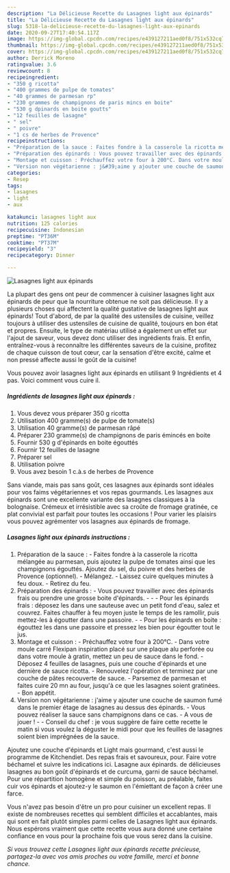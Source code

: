 ```yaml
---
description: "La Délicieuse Recette du Lasagnes light aux épinards"
title: "La Délicieuse Recette du Lasagnes light aux épinards"
slug: 5318-la-delicieuse-recette-du-lasagnes-light-aux-epinards
date: 2020-09-27T17:40:54.117Z
image: https://img-global.cpcdn.com/recipes/e439127211aed0f8/751x532cq70/lasagnes-light-aux-epinards-photo-principale-de-la-recette.jpg
thumbnail: https://img-global.cpcdn.com/recipes/e439127211aed0f8/751x532cq70/lasagnes-light-aux-epinards-photo-principale-de-la-recette.jpg
cover: https://img-global.cpcdn.com/recipes/e439127211aed0f8/751x532cq70/lasagnes-light-aux-epinards-photo-principale-de-la-recette.jpg
author: Derrick Moreno
ratingvalue: 3.6
reviewcount: 8
recipeingredient:
- "350 g ricotta"
- "400 grammes de pulpe de tomates"
- "40 grammes de parmesan rp"
- "230 grammes de champignons de paris mincs en boite"
- "530 g dpinards en boite goutts"
- "12 feuilles de lasagne"
- " sel"
- " poivre"
- "1 cs de herbes de Provence"
recipeinstructions:
- "Préparation de la sauce : Faites fondre à la casserole la ricotta mélangée au parmesan, puis ajoutez la pulpe de tomates ainsi que les champignons égouttés. Ajoutez du sel, du poivre et des herbes de Provence (optionnel). Mélangez. Laissez cuire quelques minutes à feu doux. Retirez du feu."
- "Préparation des épinards : Vous pouvez travailler avec des épinards frais ou prendre une grosse boite d&#39;épinards.  - Pour les épinards frais : déposez les dans une sauteuse avec un petit fond d&#39;eau, salez et couvrez. Faites chauffer à feu moyen juste le temps de les ramollir, puis mettez-les à égoutter dans une passoire. - Pour les épinards en boite : égouttez les dans une passoire et pressez les bien pour égoutter tout le jus."
- "Montage et cuisson : Préchauffez votre four à 200°C. Dans votre moule carré Flexipan inspiration placé sur une plaque alu perforée ou dans votre moule à gratin, mettez un peu de sauce dans le fond. Déposez 4 feuilles de lasagnes, puis une couche d&#39;épinards et une dernière de sauce ricotta. Renouvelez l&#39;opération et terminez par une couche de pâtes recouverte de sauce. Parsemez de parmesan et faites cuire 20 mn au four, jusqu&#39;à ce que les lasagnes soient gratinées. Bon appétit."
- "Version non végétarienne : j&#39;aime y ajouter une couche de saumon fumé dans le premier étage de lasagnes au dessus des épinards. Vous pouvez réaliser la sauce sans champignons dans ce cas. A vous de jouer !  Conseil du chef : je vous suggère de faire cette recette le matin si vous voulez la déguster le midi pour que les feuilles de lasagnes soient bien imprégnées de la sauce."
categories:
- Resep
tags:
- lasagnes
- light
- aux

katakunci: lasagnes light aux 
nutrition: 125 calories
recipecuisine: Indonesian
preptime: "PT36M"
cooktime: "PT37M"
recipeyield: "3"
recipecategory: Dinner

---
```



![Lasagnes light aux épinards](https://img-global.cpcdn.com/recipes/e439127211aed0f8/751x532cq70/lasagnes-light-aux-epinards-photo-principale-de-la-recette.jpg)

La plupart des gens ont peur de commencer à cuisiner lasagnes light aux épinards de peur que la nourriture obtenue ne soit pas délicieuse. Il y a plusieurs choses qui affectent la qualité gustative de lasagnes light aux épinards! Tout d'abord, de par la qualité des ustensiles de cuisine, veillez toujours à utiliser des ustensiles de cuisine de qualité, toujours en bon état et propres. Ensuite, le type de matériau utilisé a également un effet sur l'ajout de saveur, vous devez donc utiliser des ingrédients frais. Et enfin, entraînez-vous à reconnaître les différentes saveurs de la cuisine, profitez de chaque cuisson de tout cœur, car la sensation d'être excité, calme et non pressé affecte aussi le goût de la cuisine!

<!--inarticleads1-->

Vous pouvez avoir lasagnes light aux épinards en utilisant 9 Ingrédients et 4 pas. Voici comment vous cuire il.

##### Ingrédients de lasagnes light aux épinards :

1. Vous devez vous préparer 350 g ricotta
1. Utilisation 400 gramme(s) de pulpe de tomate(s)
1. Utilisation 40 gramme(s) de parmesan râpé
1. Préparer 230 gramme(s) de champignons de paris émincés en boite
1. Fournir 530 g d&#39;épinards en boite égouttés
1. Fournir 12 feuilles de lasagne
1. Préparer  sel
1. Utilisation  poivre
1. Vous avez besoin 1 c.à.s de herbes de Provence


Sans viande, mais pas sans goût, ces lasagnes aux épinards sont idéales pour vos faims végétariennes et vos repas gourmands. Les lasagnes aux épinards sont une excellente variante des lasagnes classiques à la bolognaise. Crémeux et irrésistible avec sa croûte de fromage gratinée, ce plat convivial est parfait pour toutes les occasions ! Pour varier les plaisirs vous pouvez agrémenter vos lasagnes aux épinards de fromage. 

<!--inarticleads2-->

##### Lasagnes light aux épinards instructions :

1. Préparation de la sauce : - Faites fondre à la casserole la ricotta mélangée au parmesan, puis ajoutez la pulpe de tomates ainsi que les champignons égouttés. Ajoutez du sel, du poivre et des herbes de Provence (optionnel). - Mélangez. - Laissez cuire quelques minutes à feu doux. - Retirez du feu.
1. Préparation des épinards : - Vous pouvez travailler avec des épinards frais ou prendre une grosse boite d&#39;épinards. -  - - Pour les épinards frais : déposez les dans une sauteuse avec un petit fond d&#39;eau, salez et couvrez. Faites chauffer à feu moyen juste le temps de les ramollir, puis mettez-les à égoutter dans une passoire. - - Pour les épinards en boite : égouttez les dans une passoire et pressez les bien pour égoutter tout le jus.
1. Montage et cuisson : - Préchauffez votre four à 200°C. - Dans votre moule carré Flexipan inspiration placé sur une plaque alu perforée ou dans votre moule à gratin, mettez un peu de sauce dans le fond. - Déposez 4 feuilles de lasagnes, puis une couche d&#39;épinards et une dernière de sauce ricotta. - Renouvelez l&#39;opération et terminez par une couche de pâtes recouverte de sauce. - Parsemez de parmesan et faites cuire 20 mn au four, jusqu&#39;à ce que les lasagnes soient gratinées. - Bon appétit.
1. Version non végétarienne : j&#39;aime y ajouter une couche de saumon fumé dans le premier étage de lasagnes au dessus des épinards. - Vous pouvez réaliser la sauce sans champignons dans ce cas. - A vous de jouer ! -  - Conseil du chef : je vous suggère de faire cette recette le matin si vous voulez la déguster le midi pour que les feuilles de lasagnes soient bien imprégnées de la sauce.


Ajoutez une couche d&#39;épinards et Light mais gourmand, c&#39;est aussi le programme de Kitchendiet. Des repas frais et savoureux, pour. Faire votre béchamel et suivre les indications ici. Lasagne aux épinards. de délicieuses lasagnes au bon goût d&#39;épinards et de curcuma, garni de sauce béchamel. Pour une répartition homogène et simple du poisson, au préalable, faites cuir vos épinards et ajoutez-y le saumon en l&#39;émiettant de façon à créer une farce. 

<!--inarticleads1-->

<p>
Vous n'avez pas besoin d'être un pro pour cuisiner un excellent repas. Il existe de nombreuses recettes qui semblent difficiles et accablantes, mais qui sont en fait plutôt simples parmi celles de Lasagnes light aux épinards. Nous espérons vraiment que cette recette vous aura donné une certaine confiance en vous pour la prochaine fois que vous serez dans la cuisine.
</p>

<p>
<i>Si vous trouvez cette Lasagnes light aux épinards recette précieuse, partagez-la avec vos amis proches ou votre famille, merci et bonne chance.</i>
</p>
